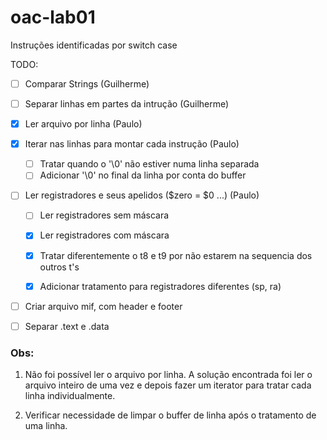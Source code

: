 # oac-lab01

Instruções identificadas por switch case


TODO:

- [ ] Comparar Strings (Guilherme)
- [ ] Separar linhas em partes da intrução (Guilherme)


- [x] Ler arquivo por linha (Paulo)
- [x] Iterar nas linhas para montar cada instrução (Paulo)
	- [ ] Tratar quando o '\0' não estiver numa linha separada
	- [ ] Adicionar '\0' no final da linha por conta do buffer
- [ ] Ler registradores e seus apelidos ($zero = $0 ...) (Paulo)
	- [ ] Ler registradores sem máscara
	- [x] Ler registradores com máscara
	- [x] Tratar diferentemente o t8 e t9 por não estarem na sequencia dos outros t's
	- [x] Adicionar tratamento para registradores diferentes (sp, ra)


- [ ] Criar arquivo mif, com header e footer

- [ ] Separar .text e .data

### Obs:

1. Não foi possível ler o arquivo por linha. A solução encontrada foi ler o arquivo 
inteiro de uma vez e depois fazer um iterator para tratar cada linha individualmente.

2. Verificar necessidade de limpar o buffer de linha após o tratamento de uma linha.
